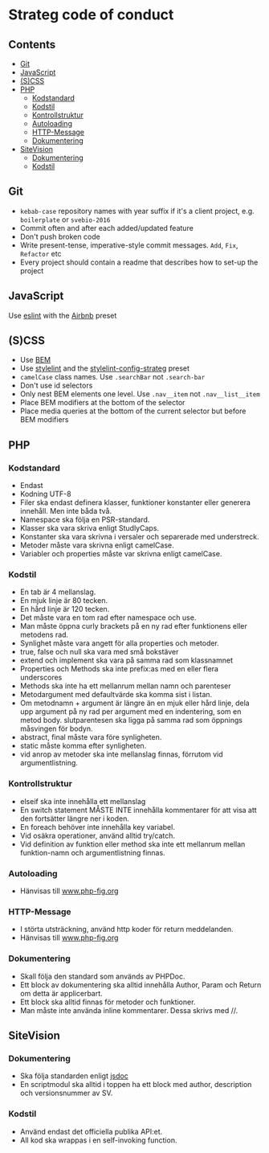 # Strateg code of conduct

<!-- START doctoc generated TOC please keep comment here to allow auto update -->
<!-- DON'T EDIT THIS SECTION, INSTEAD RE-RUN doctoc TO UPDATE -->
## Contents

- [Git](#git)
- [JavaScript](#javascript)
- [(S)CSS](#scss)
- [PHP](#php)
  - [Kodstandard](#kodstandard)
  - [Kodstil](#kodstil)
  - [Kontrollstruktur](#kontrollstruktur)
  - [Autoloading](#autoloading)
  - [HTTP-Message](#http-message)
  - [Dokumentering](#dokumentering)
- [SiteVision](#sitevision)
  - [Dokumentering](#dokumentering-1)
  - [Kodstil](#kodstil-1)

<!-- END doctoc generated TOC please keep comment here to allow auto update -->

## Git
+ `kebab-case` repository names with year suffix if it's a client project, e.g. `boilerplate` or `svebio-2016`
+ Commit often and after each added/updated feature
+ Don't push broken code
+ Write present-tense, imperative-style commit messages. `Add`, `Fix`, `Refactor` etc
+ Every project should contain a readme that describes how to set-up the project  

## JavaScript
Use [eslint](https://github.com/eslint/eslint) with the [Airbnb](https://github.com/airbnb/javascript) preset

## (S)CSS
- Use [BEM](http://getbem.com/introduction/)
- Use [stylelint](https://github.com/stylelint/stylelint) and the [stylelint-config-strateg](https://github.com/strt/stylelint-config-strateg) preset
- `camelCase` class names. Use `.searchBar` not `.search-bar`
- Don't use id selectors
- Only nest BEM elements one level. Use `.nav__item` not `.nav__list__item`
- Place BEM modifiers at the bottom of the selector
- Place media queries at the bottom of the current selector but before BEM modifiers

## PHP
### Kodstandard
* Endast <?php ?>
* Kodning UTF-8
* Filer ska endast definera klasser, funktioner konstanter eller generera innehåll. Men inte båda två.
* Namespace ska följa en PSR-standard.
* Klasser ska vara skriva enligt StudlyCaps.
* Konstanter ska vara skrivna i versaler och separerade med understreck.
* Metoder måste vara skrivna enligt camelCase.
* Variabler och properties måste var skrivna enligt camelCase.

### Kodstil
* En tab är 4 mellanslag.
* En mjuk linje är 80 tecken.
* En hård linje är 120 tecken.
* Det måste vara en tom rad efter namespace och use.
* Man måste öppna curly brackets på en ny rad efter funktionens eller metodens rad.
* Synlighet måste vara angett för alla properties och metoder.
* true, false och null ska vara med små bokstäver
* extend och implement ska vara på samma rad som klassnamnet
* Properties och Methods ska inte prefix:as med en eller flera underscores
* Methods ska inte ha ett mellanrum mellan namn och parenteser
* Metodargument med defaultvärde ska komma sist i listan.
* Om metodnamn + argument är längre än en mjuk eller hård linje, dela upp argument på ny rad per argument med en indentering, som en metod body. slutparentesen ska ligga på samma rad som öppnings måsvingen för bodyn.
* abstract, final måste vara före synligheten.
* static måste komma efter synligheten.
* vid anrop av metoder ska inte mellanslag finnas, förrutom vid argumentlistning.

### Kontrollstruktur
* elseif ska inte innehålla ett mellanslag
* En switch statement MÅSTE INTE innehålla kommentarer för att visa att den fortsätter längre ner i koden.
* En foreach behöver inte innehålla key variabel.
* Vid osäkra operationer, använd alltid try/catch.
* Vid definition av funktion eller method ska inte ett mellanrum mellan funktion-namn och argumentlistning finnas.

### Autoloading
* Hänvisas till www.php-fig.org

### HTTP-Message
* I störta utsträckning, använd http koder för return meddelanden.
* Hänvisas till www.php-fig.org

### Dokumentering
* Skall följa den standard som används av PHPDoc.
* Ett block av dokumentering ska alltid innehålla Author, Param och Return om detta är applicerbart.
* Ett block ska alltid finnas för metoder och funktioner.
* Man måste inte använda inline kommentarer. Dessa skrivs med //.

## SiteVision
### Dokumentering
* Ska följa standarden enligt [jsdoc](http://usejsdoc.org/)
* En scriptmodul ska alltid i toppen ha ett block med author, description och versionsnummer av SV.

### Kodstil
* Använd endast det officiella publika API:et.
* All kod ska wrappas i en self-invoking function.
